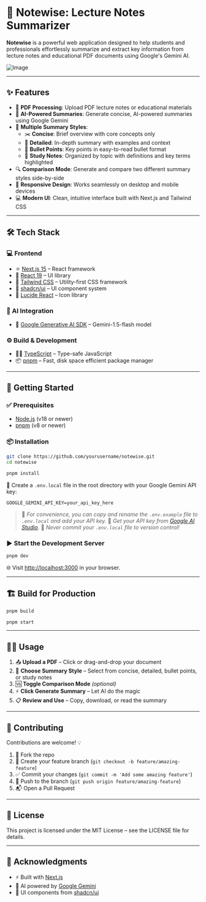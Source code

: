 # 📘 Notewise: Lecture Notes Summarizer

**Notewise** is a powerful web application designed to help students and professionals effortlessly summarize and extract key information from lecture notes and educational PDF documents using Google's Gemini AI.

![Image](https://github.com/user-attachments/assets/741095ed-57f8-4f2c-8f23-4ab44114043e)

---

## ✨ Features

- 📄 **PDF Processing**: Upload PDF lecture notes or educational materials
- 🤖 **AI-Powered Summaries**: Generate concise, AI-powered summaries using Google Gemini
- 🎯 **Multiple Summary Styles**:
  - ✂️ **Concise**: Brief overview with core concepts only
  - 🧠 **Detailed**: In-depth summary with examples and context
  - 📌 **Bullet Points**: Key points in easy-to-read bullet format
  - 📝 **Study Notes**: Organized by topic with definitions and key terms highlighted
- 🔍 **Comparison Mode**: Generate and compare two different summary styles side-by-side
- 📱 **Responsive Design**: Works seamlessly on desktop and mobile devices
- 💻 **Modern UI**: Clean, intuitive interface built with Next.js and Tailwind CSS

---

## 🛠 Tech Stack

### 💻 Frontend

- ⚛️ [Next.js 15](https://nextjs.org/) – React framework
- 🧩 [React 19](https://react.dev/) – UI library
- 🎨 [Tailwind CSS](https://tailwindcss.com/) – Utility-first CSS framework
- 🧱 [shadcn/ui](https://ui.shadcn.com/) – UI component system
- 🔔 [Lucide React](https://lucide.dev/) – Icon library

### 🧠 AI Integration

- 🌟 [Google Generative AI SDK](https://ai.google.dev/) – Gemini-1.5-flash model

### ⚙️ Build & Development

- 🧑‍💻 [TypeScript](https://www.typescriptlang.org/) – Type-safe JavaScript
- 📦 [pnpm](https://pnpm.io/) – Fast, disk space efficient package manager

---

## 🚀 Getting Started

### ✅ Prerequisites

- [Node.js](https://nodejs.org/) (v18 or newer)
- [pnpm](https://pnpm.io/) (v8 or newer)

### 📦 Installation

```bash
git clone https://github.com/yourusername/notewise.git
cd notewise
```

```bash
pnpm install
```

📝 Create a `.env.local` file in the root directory with your Google Gemini API key:

```
GOOGLE_GEMINI_API_KEY=your_api_key_here
```

> 🔐 _For convenience, you can copy and rename the `.env.example` file to `.env.local` and add your API key._
> 🔑 _Get your API key from [Google AI Studio](https://makersuite.google.com/app/apikey)._
> 🚨 _Never commit your `.env.local` file to version control!_

### ▶️ Start the Development Server

```bash
pnpm dev
```

🌐 Visit [http://localhost:3000](http://localhost:3000) in your browser.

---

## 🏗 Build for Production

```bash
pnpm build
```

```bash
pnpm start
```

---

## 🧑‍🏫 Usage

1. 📤 **Upload a PDF** – Click or drag-and-drop your document
2. 🎨 **Choose Summary Style** – Select from concise, detailed, bullet points, or study notes
3. 🆚 **Toggle Comparison Mode** _(optional)_
4. ⚡ **Click Generate Summary** – Let AI do the magic
5. 📋 **Review and Use** – Copy, download, or read the summary

---

## 🤝 Contributing

Contributions are welcome! 💡

1. 🍴 Fork the repo
2. 🌿 Create your feature branch (`git checkout -b feature/amazing-feature`)
3. ✅ Commit your changes (`git commit -m 'Add some amazing feature'`)
4. 🚀 Push to the branch (`git push origin feature/amazing-feature`)
5. 📬 Open a Pull Request

---

## 📄 License

This project is licensed under the MIT License – see the LICENSE file for details.

---

## 🙏 Acknowledgments

- ⚡ Built with [Next.js](https://nextjs.org/)
- 🧠 AI powered by [Google Gemini](https://deepmind.google/technologies/gemini/)
- 🧩 UI components from [shadcn/ui](https://ui.shadcn.com/)
